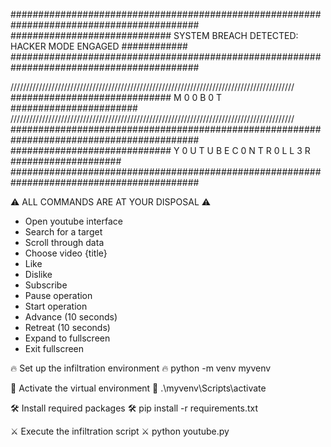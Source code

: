##########################################################################################
#############################   SYSTEM BREACH DETECTED: HACKER MODE ENGAGED   ############
##########################################################################################

//////////////////////////////////////////////////////////////////////////////////////////
#############################            M 0 0 B 0 T              #######################
//////////////////////////////////////////////////////////////////////////////////////////
##########################################################################################
#############################   Y 0 U T U B E   C 0 N T R 0 L L 3 R   ####################
##########################################################################################

⚠️ ALL COMMANDS ARE AT YOUR DISPOSAL ⚠️
- Open youtube interface
- Search for a target
- Scroll through data
- Choose video {title}
- Like
- Dislike
- Subscribe
- Pause operation
- Start operation
- Advance (10 seconds)
- Retreat (10 seconds)
- Expand to fullscreen
- Exit fullscreen

🔥 Set up the infiltration environment 🔥
python -m venv myvenv

🚀 Activate the virtual environment 🚀
.\myvenv\Scripts\activate

🛠️ Install required packages 🛠️
pip install -r requirements.txt

⚔️ Execute the infiltration script ⚔️
python youtube.py
